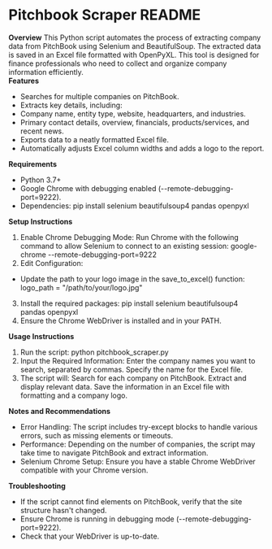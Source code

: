 # Pitchbook Scraper README
**Overview**
This Python script automates the process of extracting company data from PitchBook using Selenium and BeautifulSoup. The extracted data is saved in an Excel file formatted with OpenPyXL. This tool is designed for finance professionals who need to collect and organize company information efficiently.    
**Features**
- Searches for multiple companies on PitchBook.
- Extracts key details, including:
- Company name, entity type, website, headquarters, and industries.
- Primary contact details, overview, financials, products/services, and recent news.
- Exports data to a neatly formatted Excel file.
- Automatically adjusts Excel column widths and adds a logo to the report.

**Requirements**
- Python 3.7+
- Google Chrome with debugging enabled (--remote-debugging-port=9222).
- Dependencies:
pip install selenium beautifulsoup4 pandas openpyxl

**Setup Instructions**
1. Enable Chrome Debugging Mode: Run Chrome with the following command to allow Selenium to connect to an existing session:
google-chrome --remote-debugging-port=9222
2. Edit Configuration:
- Update the path to your logo image in the save_to_excel() function:
logo_path = "/path/to/your/logo.jpg"
3. Install the required packages:
pip install selenium beautifulsoup4 pandas openpyxl
4. Ensure the Chrome WebDriver is installed and in your PATH.

**Usage Instructions**
1. Run the script:
python pitchbook_scraper.py
2. Input the Required Information:
Enter the company names you want to search, separated by commas.
Specify the name for the Excel file.
3. The script will:
Search for each company on PitchBook.
Extract and display relevant data.
Save the information in an Excel file with formatting and a company logo.

**Notes and Recommendations**
- Error Handling: The script includes try-except blocks to handle various errors, such as missing elements or timeouts.
- Performance: Depending on the number of companies, the script may take time to navigate PitchBook and extract information.
- Selenium Chrome Setup: Ensure you have a stable Chrome WebDriver compatible with your Chrome version.  

**Troubleshooting**
- If the script cannot find elements on PitchBook, verify that the site structure hasn't changed.
- Ensure Chrome is running in debugging mode (--remote-debugging-port=9222).
- Check that your WebDriver is up-to-date.  
